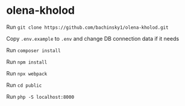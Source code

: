 # olena-kholod

Run `git clone https://github.com/bachinsky1/olena-kholod.git`

Copy `.env.example` to `.env` and change DB connection data if it needs

Run `composer install`

Run `npm install`

Run `npx webpack`

Run `cd public`

Run `php -S localhost:8000`
